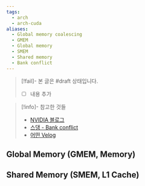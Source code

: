 ```yaml
---
tags:
  - arch
  - arch-cuda
aliases:
  - Global memory coalescing
  - GMEM
  - Global memory
  - SMEM
  - Shared memory
  - Bank conflict
---
```

> [!fail]- 본 글은 #draft 상태입니다.
> - [ ] 내용 추가

> [!info]- 참고한 것들
> - [NVIDIA 블로그](https://developer.nvidia.com/blog/cuda-refresher-cuda-programming-model/)
> - [스댕 - Bank conflict](https://stackoverflow.com/a/3842483)
> - [어떤 Velog](https://velog.io/@gragrass/Scientific-Computing%EC%9D%84-%EC%9C%84%ED%95%9C-CUDA-%EC%82%AC%EC%9A%A9%EB%B2%95-8)

## Global Memory (GMEM, Memory)

## Shared Memory (SMEM, L1 Cache)